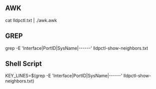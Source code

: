 ## AWK

cat lldpctl.txt | ./awk.awk


## GREP

grep -E 'Interface|PortID|SysName|------' lldpctl-show-neighbors.txt

## Shell Script
KEY_LINES=$(grep -E 'Interface|PortID|SysName|------' lldpctl-show-neighbors.txt)